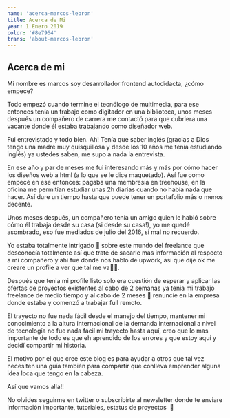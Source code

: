 ```yaml
---
name: 'acerca-marcos-lebron'
title: Acerca de Mi
year: 1 Enero 2019
color: '#8e7964'
trans: 'about-marcos-lebron'
---
```


## Acerca de mi
Mi nombre es marcos soy desarrollador frontend autodidacta, ¿cómo empece?

Todo empezó cuando termine el tecnólogo de multimedia, para ese entonces tenía un trabajo como digitador en una biblioteca, unos meses después un compañero de carrera me contactó para que cubriera una vacante donde él estaba trabajando como diseñador web. 

Fui entrevistado y todo bien. Ah! Tenía que saber inglés (gracias a Dios tengo una madre muy quisquillosa y desde los 10 años me tenía estudiando inglés) ya ustedes saben, me supo a nada la entrevista.

En ese año y par de meses me fui interesando más y más por cómo hacer los diseños web a html (a lo que se le dice maquetado). Así fue como empecé en ese entonces: pagaba una membresía en treehouse, en la oficina me permitían estudiar unas 2h diarias cuando no había nada que hacer. Así dure un tiempo hasta que puede tener un portafolio más o menos decente. 

Unos meses después, un compañero tenía un amigo quien le habló sobre cómo él trabaja desde su casa (si desde su casa!), yo me quedé asombrado, eso fue mediados de julio del 2016, si mal no recuerdo. 

Yo estaba totalmente intrigado 🧐 sobre este mundo del freelance que desconocía totalmente así que trate de sacarle mas información al respecto a mi compañero y ahi fue donde nos hablo de upwork, así que  dije ok me creare un profile a ver que tal me va👨‍🔬.

Después que tenia mi profile listo solo era cuestión de esperar y aplicar las ofertas de proyectos existentes al cabo de 2 semanas ya tenia mi trabajo freelance de medio tiempo y al cabo de 2 meses 🎯 renuncie en la empresa donde estaba y comenzó a trabajar full remoto.

El trayecto no fue nada fácil desde el manejo del tiempo, mantener mi conocimiento a la altura internacional de la demanda internacional a nivel de tecnología no fue nada fácil mi trayecto hasta aquí, creo que lo mas importante de todo es que eh aprendido de los errores y que estoy aquí y decidí compartir mi historia. 

El motivo por el que cree este blog es para ayudar a otros que tal vez necesiten una guía también para compartir que conlleva emprender alguna idea loca que tengo en la cabeza.

Así que vamos alla!!

No olvides seguirme en twitter o subscribirte al newsletter donde te enviare información importante, tutoriales, estatus de proyectos  🚀

